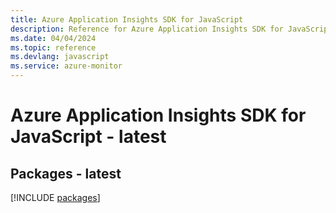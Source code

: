 ```yaml
---
title: Azure Application Insights SDK for JavaScript
description: Reference for Azure Application Insights SDK for JavaScript
ms.date: 04/04/2024
ms.topic: reference
ms.devlang: javascript
ms.service: azure-monitor
---
```

# Azure Application Insights SDK for JavaScript - latest
## Packages - latest
[!INCLUDE [packages](application-insights-index.md)]